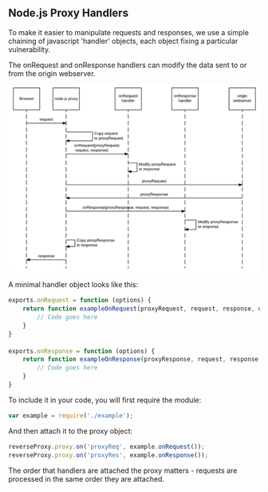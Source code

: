 ## Node.js Proxy Handlers

To make it easier to manipulate requests and responses, we use a simple chaining of javascript 'handler' objects, each object fixing a particular vulnerability.

The onRequest and onResponse handlers can modify the data sent to or from the origin webserver.

![Diagram showing a node.js proxy sitting in front of an origin webserver, with handlers modifying requests and responses](images/node-proxy-manip.png)


A minimal handler object looks like this:

```JavaScript
exports.onRequest = function (options) {
    return function exampleOnRequest(proxyRequest, request, response, options) {
    	// Code goes here
    }
}

exports.onResponse = function (options) {
    return function exampleOnResponse(proxyResponse, request, response, options) {
    	// Code goes here
    }
}
```

To include it in your code, you will first require the module:

```JavaScript
var example = require('./example');
```

And then attach it to the proxy object:

```JavaScript
reverseProxy.proxy.on('proxyReq', example.onRequest());
reverseProxy.proxy.on('proxyRes', example.onResponse());
```

The order that handlers are attached the proxy matters - requests are processed in the same order they are attached.